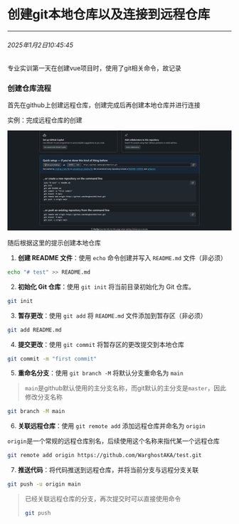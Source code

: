 # 创建git本地仓库以及连接到远程仓库

---

###### 2025年1月2日10:45:45

专业实训第一天在创建vue项目时，使用了git相关命令，故记录

### 创建仓库流程

首先在github上创建远程仓库，创建完成后再创建本地仓库并进行连接

实例：完成远程仓库的创建

![image-20250102105131627](./assets/image-20250102105131627.png)

随后根据这里的提示创建本地仓库

1. **创建 README 文件**：使用 `echo` 命令创建并写入 `README.md` 文件（非必须）

  ```bash
  echo "# test" >> README.md
  ```

2. **初始化 Git 仓库**：使用 `git init` 将当前目录初始化为 Git 仓库。

  ```bash
  git init
  ```

3. **暂存更改**：使用 `git add` 将 `README.md` 文件添加到暂存区（非必须）

  ```bash
  git add README.md
  ```

4. **提交更改**：使用 `git commit` 将暂存区的更改提交到本地仓库

  ```bash
  git commit -m "first commit"
  ```

5. **重命名分支**：使用 `git branch -M` 将默认分支重命名为 `main`

  > `main`是github默认使用的主分支名称，而git默认的主分支是`master`，因此修改分支名称

  ```bash
  git branch -M main
  ```

6. **关联远程仓库**：使用 `git remote add` 添加远程仓库并命名为 `origin`

  `origin`是一个常规的远程仓库别名，后续使用这个名称来指代某一个远程仓库

  ```bash
  git remote add origin https://github.com/WarghostAKA/test.git
  ```

7. **推送代码**：将代码推送到远程仓库，并将当前分支与远程分支关联

```bash
git push -u origin main
```

> 已经关联远程仓库的分支，再次提交时可以直接使用命令
>
> ```bash
> git push
> ```